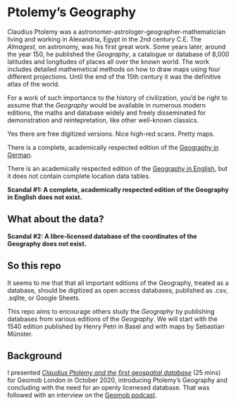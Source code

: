 # Ptolemy’s Geography

Claudius Ptolemy was a astronomer-astrologer-geographer-mathematician living and working in Alexandria, Egypt in the 2nd century C.E. The _Almagest_, on astronomy, was his first great work. Some years later, around the year 150, he published the _Geography_, a catalogue or database of 8,000 latitudes and longitudes of places all over the known world. The work includes detailed mathemetical methods on how to draw maps using four different projections. Until the end of the 15th century it was the definitive atlas of the world.

For a work of such importance to the history of civilization, you’d be right to assume that the _Geography_ would be available in numerous modern editions, the maths and database widely and freely disseminated for demonstration and reintepretation, like other well-known classics.

Yes there are free digitized versions. Nice high-red scans. Pretty maps.

There is a complete, academically respected edition of the [Geography in German](https://www.amazon.co.uk/Klaudios-Ptolemaios-Handbuch-Geographie-Einleitung/dp/3796521487).

There is an academically respected edition of the [Geography in English](https://www.amazon.co.uk/Ptolemys-Geography-Annotated-Translation-Theoretical/dp/0691010420/), but it does not contain complete location data tables.

**Scandal #1: A complete, academically respected edition of the Geography in English does not exist.**

## What about the data?

**Scandal #2: A libre-licensed database of the coordinates of the Geography does not exist.**

## So this repo

It seems to me that that all important editions of the Geography, treated as a database, should be digitized as open access databases, published as .csv, .sqlite, or Google Sheets.

This repo aims to encourage others study the _Geography_ by publishing databases from various editions of the _Geography_. We will start with the 1540 edition published by Henry Petri in Basel and with maps by Sebastian Münster.

## Background

I presented [*Claudius Ptolemy and the first geospatial database*](https://www.youtube.com/watch?v=cxHR4gSOimk) (25 mins) for Geomob London in October 2020, introducing Ptolemy’s Geography and concluding with the need for an openly licenesed database. That was followed with an interview on the [Geomob podcast](https://thegeomob.com/podcast/episode-48).
